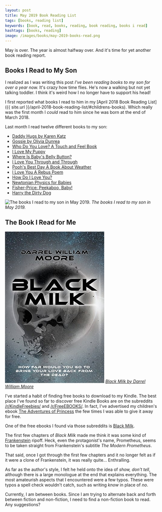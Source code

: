 ```yaml
---
layout: post
title: May 2019 Book Reading List
tags: [books, reading list]
keywords: [book, read, books, reading, book reading, books i read]
hashtags: [books, reading]
image: /images/books/may-2019-books-read.png
---
```


May is over. The year is almost halfway over. And it's time for yet another book reading report.

## Books I Read to My Son

I realized as I was writing this post *I've been reading books to my son for over a year now.* It's crazy how time flies. He's now a walking but not yet talking toddler. I think it's weird how I no longer have to support his head!

I first reported what books I read to him in my [April 2018 Book Reading List]({{ site.url }}/april-2018-book-reading-list/#childrens-books). Which really was the first month I *could* read to him since he was born at the end of March 2018.

Last month I read twelve different books to my son:

* [Daddy Hugs by Karen Katz](https://affiliates.abebooks.com/c/2462910/77416/2029?u=https://www.abebooks.com/products/isbn/9780689877711/30247021904)
* [Gossie by Olivia Dunrea](https://affiliates.abebooks.com/c/2462910/77416/2029?u=https://www.abebooks.com/products/isbn/9780544506374)
* [Who Do You Love? A Touch and Feel Book](https://affiliates.abebooks.com/c/2462910/77416/2029?u=https://www.abebooks.com/products/isbn/9781581175707/30138203699)
* [I Love My Puppy](https://affiliates.abebooks.com/c/2462910/77416/2029?u=https://www.abebooks.com/products/isbn/9780545835947/30232218640)
* [Where Is Baby's Belly Button?](https://affiliates.abebooks.com/c/2462910/77416/2029?u=https://www.abebooks.com/products/isbn/9780689835605/22619578226)
* [I Love You Through and Through](https://affiliates.abebooks.com/c/2462910/77416/2029?u=https://www.abebooks.com/products/isbn/9780439673631/30109784983)
* [Pooh's Best Day A Book About Weather](https://affiliates.abebooks.com/c/2462910/77416/2029?u=https://www.abebooks.com/products/isbn/9789999030168/22925034702)
* [I Love You A Rebus Poem](https://affiliates.abebooks.com/c/2462910/77416/2029?u=https://www.abebooks.com/products/isbn/9780590376570/30255637241)
* [How Do I Love You?](https://affiliates.abebooks.com/c/2462910/77416/2029?u=https://www.abebooks.com/products/isbn/9780824953591/22622622861)
* [Newtonian Physics for Babies](https://affiliates.abebooks.com/c/2462910/77416/2029?u=https://www.abebooks.com/products/isbn/9781492656203/30329816311)
* [Fisher-Price: Peekaboo, Baby!](https://affiliates.abebooks.com/c/2462910/77416/2029?u=https://www.abebooks.com/products/isbn/9780061448850/30239535936)
* [Harry the Dirty Dog](https://affiliates.abebooks.com/c/2462910/77416/2029?u=https://www.abebooks.com/products/isbn/9780060842444/30243603968)

![The books I read to my son in May 2019.](/images/books/may-2019-books-read.png)
*The books I read to my son in May 2019.*

## The Book I Read for Me

![Black Milk by  Darrel William Moore](/images/books/covers/black-milk.jpg)
*[Black Milk by  Darrel William Moore](https://www.amazon.com/Black-Milk-Darrel-William-Moore-ebook/dp/B01L8L757U/?tag=hendrixjoseph-20)*

I've started a habit of finding free books to download to my Kindle. The best place I've found so far to discover free Kindle Books are on the subreddits [/r/KindleFreebies/](https://www.reddit.com/r/KindleFreebies/) and [/r/FreeEBOOKS/](https://www.reddit.com/r/FreeEBOOKS/). In fact, I've advertised my children's ebook [The Adventures of Princess](https://www.amazon.com/dp/B07M68STB4/?tag=hendrixjoseph-20) the few times I was able to give it away for free.

One of the free ebooks I found via those subreddits is [Black Milk](https://www.amazon.com/Black-Milk-Darrel-William-Moore-ebook/dp/B01L8L757U/?tag=hendrixjoseph-20).

The first few chapters of *Black Milk* made me think it was some kind of [Frankenstein](https://www.amazon.com/Frankenstein-1818-Text-Penguin-Classics-ebook/dp/B071NCSKSP/?tag=hendrixjoseph-20) ripoff. Heck, even the protagonist's name, Prometheus, seems to be taken straight from Frankenstein's subtitle *The Modern Prometheus*.

That said, once I got through the first few chapters and it no longer felt as if it were a clone of Frankenstein, it was really quite... Enthralling.

As far as the author's style, I felt he held onto the idea of *show, don't tell*, although there is a large monologue at the end that explains everything. The most amateurish aspects that I encountered were a few typos. These were typos a spell check wouldn't catch, such as writing *know* in place of *no*.

Currently, I am between books. Since I am trying to alternate back and forth between fiction and non-fiction, I need to find a non-fiction book to read. Any suggestions?